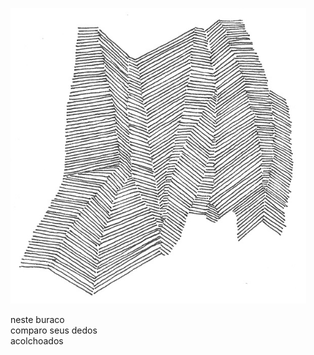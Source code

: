 ![haikai_illustration](../images/haikai/04.png "Ilustração: Elder Martins (2017)")

neste buraco<br/>
comparo seus dedos<br/>
acolchoados
